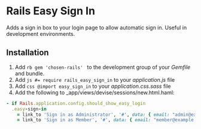 # Rails Easy Sign In

Adds a sign in box to your login page to allow automatic sign in. Useful in development environments.

## Installation

  1. Add  ```rb gem 'chosen-rails' ``` to the development group of your _Gemfile_ and bundle.
  2. Add ```js #= require rails_easy_sign_in``` to your _application.js_ file
  3. Add ```css @import easy_sign_in``` to your _application.css.sass_ file
  4. Add the following to _app/views/devise/sessions/new.html.haml:

```rb
- if Rails.application.config.should_show_easy_login
  .easy-sign-in
    = link_to 'Sign in as Administrator', '#', data: { email: "admin@example.com", password: "password" }
    = link_to 'Sign in as Member', '#', data: { email: "member@example.com", password: "password" }
```
